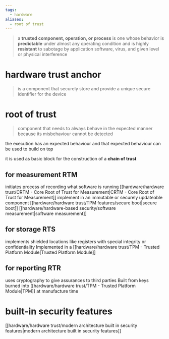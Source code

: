 ```yaml
---
tags:
  - hardware
aliases:
  - root of trust
---
```

 

> a **trusted component, operation, or process** is one whose behavior is **predictable** under almost any operating condition and is highly **resistant** to sabotage by application software, virus, and given level or physical interference

# hardware trust anchor
>is a component that securely store and provide a unique secure identifier for the device


# root of trust
 
>component that needs to always behave in the expected manner because its misbehaviour cannot be detected


the execution has an expected behaviour and that expected behaviour can be used to build on top

it is used as basic block for the construction of a **chain of trust**

## for measurement RTM
initiates process of recording what software is running  [[hardware/hardware trust/CRTM - Core Root of Trust for Measurement|CRTM - Core Root of Trust for Measurement]]
implement in an immutable or securely updateable component 
[[hardware/hardware trust/TPM features/secure boot|secure boot]] [[hardware/hardware-based security/software measurement|software measurement]]


## for storage RTS
implements shielded locations like registers with special integrity or confidentiality
Implemented in a [[hardware/hardware trust/TPM - Trusted Platform Module|Trusted Platform Module]]
## for reporting RTR
uses cryptography to give assurances to third parties
Built from keys burned into [[hardware/hardware trust/TPM - Trusted Platform Module|TPM]] at manufacture time


# built-in security features

[[hardware/hardware trust/modern architecture built in security features|modern architecture built in security features]]

